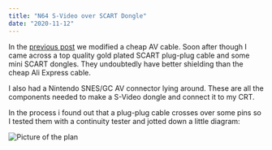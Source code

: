 ```yaml
---
title: "N64 S-Video over SCART Dongle"
date: "2020-11-12"
---
```


In the [previous post](./n64-s-video-cable) we modified a cheap AV cable. Soon after though I came across a top quality gold plated SCART plug-plug cable and some mini SCART dongles. They undoubtedly have better shielding than the cheap Ali Express cable.

I also had a Nintendo SNES/GC AV connector lying around. These are all the components needed to make a S-Video dongle and connect it to my CRT.

In the process i found out that a plug-plug cable crosses over some pins so I tested them with a continuity tester and jotted down a little diagram:

<Image
        src="/images/n64-s-video-dongle/schematics.jpg"
        alt="Picture of the plan"
        width={500}
        height={500}
        layout="responsive"
        />
